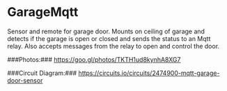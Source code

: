 # GarageMqtt

Sensor and remote for garage door. Mounts on ceiling of garage and detects if the garage is open or closed and sends the status to an Mqtt relay. Also accepts messages from the relay to open and control the door.

###Photos:###
https://goo.gl/photos/TKTH1ud8kynhA8XG7

###Circuit Diagram:###
https://circuits.io/circuits/2474900-mqtt-garage-door-sensor
